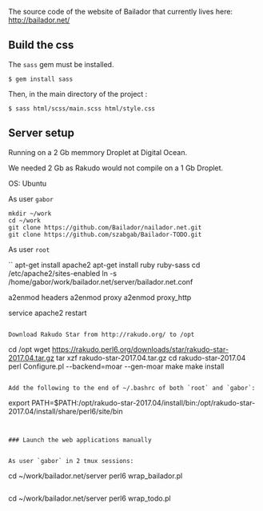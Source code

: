 The source code of the website of Bailador that currently lives here: http://bailador.net/

## Build the css

The `sass` gem must be installed.
```
$ gem install sass
```
Then, in the main directory of the project :
```
$ sass html/scss/main.scss html/style.css
```

## Server setup

Running on a 2 Gb memmory Droplet at Digital Ocean.

We needed 2 Gb as Rakudo would not compile on a 1 Gb Droplet.

OS: Ubuntu


As user `gabor`

```
mkdir ~/work
cd ~/work
git clone https://github.com/Bailador/nailador.net.git
git clone https://github.com/szabgab/Bailador-TODO.git
```

As user `root`

``
apt-get install apache2
apt-get install ruby ruby-sass
cd /etc/apache2/sites-enabled
ln -s /home/gabor/work/bailador.net/server/bailador.net.conf

a2enmod headers
a2enmod proxy
a2enmod proxy_http

service apache2 restart
```

Download Rakudo Star from http://rakudo.org/ to /opt
```
cd /opt
wget https://rakudo.perl6.org/downloads/star/rakudo-star-2017.04.tar.gz
tar xzf rakudo-star-2017.04.tar.gz
cd rakudo-star-2017.04
perl Configure.pl --backend=moar --gen-moar
make
make install
```

Add the following to the end of ~/.bashrc of both `root` and `gabor`:

```
export PATH=$PATH:/opt/rakudo-star-2017.04/install/bin:/opt/rakudo-star-2017.04/install/share/perl6/site/bin
```


### Launch the web applications manually


As user `gabor` in 2 tmux sessions:

```
cd ~/work/bailador.net/server
perl6 wrap_bailador.pl
```

```
cd ~/work/bailador.net/server
perl6 wrap_todo.pl
```

